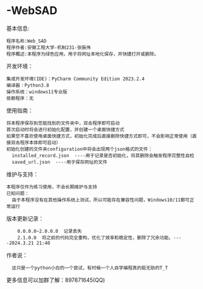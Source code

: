 # -WebSAD

基本信息:
```
程序名称:Web_SAD
程序作者:安徽工程大学-机制231-张振伟
程序概述:本程序为绿色应用，用于将网址本地化保存，并快捷打开或删除。
```


开发环境：
```
集成开发环境(IDE)：PyCharm Community Edition 2023.2.4
编译器：Python3.8
操作系统：windows11专业版
依赖程序：无
```


使用指南：
```
将本程序保存到您能找到的文件夹中，双击程序即可启动
首次启动时将会进行初始化配置，并创建一个桌面快捷方式
如果您不喜欢使用桌面快捷方式，初始化完成后直接删除快捷方式即可，不会影响正常使用（直接双击程序本体即可启动）
初始化创建的文件夹configuration中将会出现两个json格式的文件：
  installed_record.json  ----用于记录是否初始化，将其删除会触发程序完整性自检
  saved_url.json  ----用于保存网址的文件
```


维护与支持：
```
本程序仅作为练习使用，不会长期维护与支持
已知问题：
  由于本程序没有在其他操作系统上测试，所以可能存在兼容性问题，Windows10/11都可正常运行
```


版本更新记录：
```
	0.0.0.0~2.0.0.0  记录丢失
	2.1.0.0  将之前的代码完全重构，优化了效率和稳定性，删除了冗余功能。----2024.3.21 21:40
```


作者说：
```
  这只是一个python小白的一个尝试，有时候一个人自学编程真的挺无助的T_T
```
更多信息可以加群了解：897871645(QQ)
